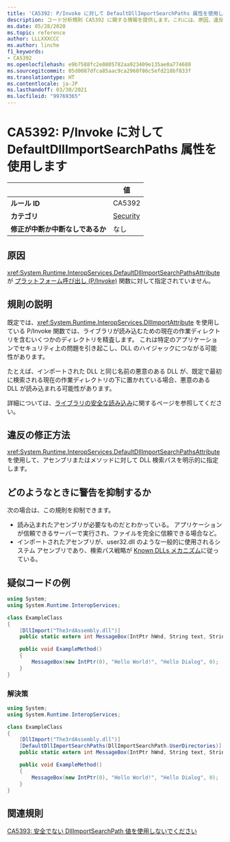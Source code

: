 ```yaml
---
title: 'CA5392: P/Invoke に対して DefaultDllImportSearchPaths 属性を使用します (コード分析)'
description: コード分析規則 CA5392 に関する情報を提供します。これには、原因、違反の修正方法、およびそれを抑制するタイミングなどが含まれます。
ms.date: 05/28/2020
ms.topic: reference
author: LLLXXXCCC
ms.author: linche
f1_keywords:
- CA5392
ms.openlocfilehash: e9b7588fc2e0805782aa923409e135ae0a774688
ms.sourcegitcommit: 05d0087dfca85aac9ca2960f86c5efd218bf833f
ms.translationtype: HT
ms.contentlocale: ja-JP
ms.lasthandoff: 03/30/2021
ms.locfileid: "99769365"
---
```

# <a name="ca5392-use-defaultdllimportsearchpaths-attribute-for-pinvokes"></a>CA5392: P/Invoke に対して DefaultDllImportSearchPaths 属性を使用します

| | 値 |
|-|-|
| **ルール ID** |CA5392|
| **カテゴリ** |[Security](security-warnings.md)|
| **修正が中断か中断なしであるか** |なし|

## <a name="cause"></a>原因

<xref:System.Runtime.InteropServices.DefaultDllImportSearchPathsAttribute> が [プラットフォーム呼び出し (P/Invoke)](../../../standard/native-interop/pinvoke.md) 関数に対して指定されていません。

## <a name="rule-description"></a>規則の説明

既定では、<xref:System.Runtime.InteropServices.DllImportAttribute> を使用している P/Invoke 関数では、ライブラリが読み込むための現在の作業ディレクトリを含むいくつかのディレクトリを精査します。 これは特定のアプリケーションでセキュリティ上の問題を引き起こし、DLL のハイジャックにつながる可能性があります。

たとえば、インポートされた DLL と同じ名前の悪意のある DLL が、既定で最初に検索される現在の作業ディレクトリの下に置かれている場合、悪意のある DLL が読み込まれる可能性があります。

詳細については、[ライブラリの安全な読み込み](https://msrc-blog.microsoft.com/2014/05/13/load-library-safely/)に関するページを参照してください。

## <a name="how-to-fix-violations"></a>違反の修正方法

<xref:System.Runtime.InteropServices.DefaultDllImportSearchPathsAttribute> を使用して、アセンブリまたはメソッドに対して DLL 検索パスを明示的に指定します。

## <a name="when-to-suppress-warnings"></a>どのようなときに警告を抑制するか

次の場合は、この規則を抑制できます。

- 読み込まれたアセンブリが必要なものだとわかっている。 アプリケーションが信頼できるサーバーで実行され、ファイルを完全に信頼できる場合など。
- インポートされたアセンブリが、user32.dll のような一般的に使用されるシステム アセンブリであり、検索パス戦略が [Known DLLs メカニズム](/archive/blogs/larryosterman/what-are-known-dlls-anyway)に従っている。

## <a name="pseudo-code-examples"></a>疑似コードの例

```csharp
using System;
using System.Runtime.InteropServices;

class ExampleClass
{
    [DllImport("The3rdAssembly.dll")]
    public static extern int MessageBox(IntPtr hWnd, String text, String caption, uint type);

    public void ExampleMethod()
    {
        MessageBox(new IntPtr(0), "Hello World!", "Hello Dialog", 0);
    }
}
```

### <a name="solution"></a>解決策

```csharp
using System;
using System.Runtime.InteropServices;

class ExampleClass
{
    [DllImport("The3rdAssembly.dll")]
    [DefaultDllImportSearchPaths(DllImportSearchPath.UserDirectories)]
    public static extern int MessageBox(IntPtr hWnd, String text, String caption, uint type);

    public void ExampleMethod()
    {
        MessageBox(new IntPtr(0), "Hello World!", "Hello Dialog", 0);
    }
}
```

## <a name="related-rules"></a>関連規則

[CA5393: 安全でない DllImportSearchPath 値を使用しないでください](ca5393.md)
